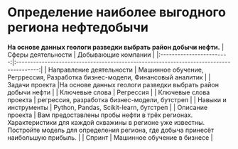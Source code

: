 # Определение наиболее выгодного региона нефтедобычи
**На основе данных геологи разведки выбрать район добычи нефти.**
| Сферы деятельности       | Добывающие компании                                                               |
|:------------------------:|:--------------------------------------------------------------------------------------:|
| Направление деятельности | Машинное обучение, Регррессия, Разработка бизнес-модели, Финансовый аналитик             |
| Задачи проекта           |На основе данных геологи разведки выбрать район добычи нефти                              |
| Ключевые слова           | Регрессия                                                            |
| Ключевые слова проекта   | регрессия, разработка бизнес-модели, бутстреп                    |
| Навыки и инструменты     | Python, Pandas, Scikit-learn, бутстреп                                     |
| Описание проекта         | Вам предоставлены пробы нефти в трёх регионах. Характеристики для каждой скважины в регионе уже известны. Постройте модель для определения региона, где добыча принесёт наибольшую прибыль.                                 |
| Спринт                    | Машинное обучение в бизнесе                                                        |

